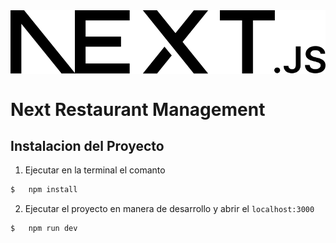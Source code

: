 <img align="center" src="./public/next.svg"/>

# Next Restaurant Management

## Instalacion del Proyecto
1. Ejecutar en la terminal el comanto

```bash
$   npm install
```

2. Ejecutar el proyecto en manera de desarrollo y abrir el ```localhost:3000``` 
```bash
$   npm run dev
```
